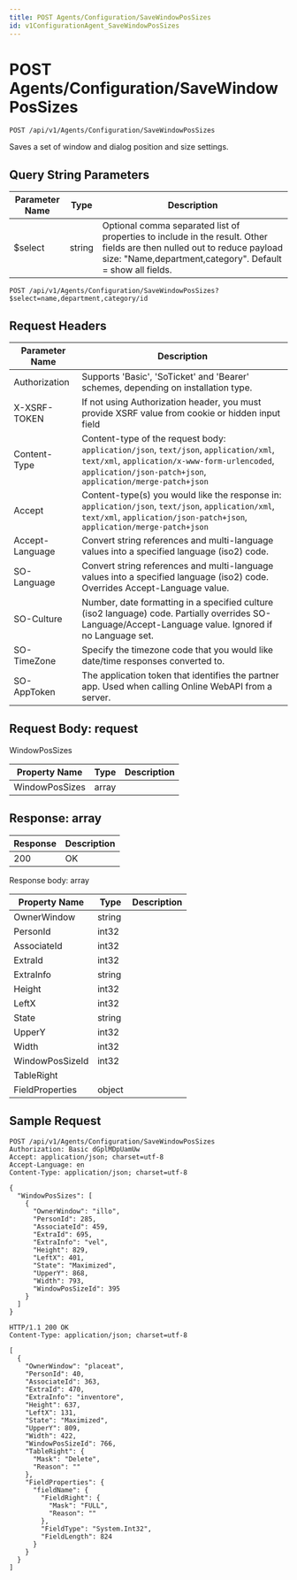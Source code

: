 ```yaml
---
title: POST Agents/Configuration/SaveWindowPosSizes
id: v1ConfigurationAgent_SaveWindowPosSizes
---
```


# POST Agents/Configuration/SaveWindowPosSizes

```http
POST /api/v1/Agents/Configuration/SaveWindowPosSizes
```

Saves a set of window and dialog position and size settings.







## Query String Parameters

| Parameter Name | Type |  Description |
|----------------|------|--------------|
| $select | string |  Optional comma separated list of properties to include in the result. Other fields are then nulled out to reduce payload size: "Name,department,category". Default = show all fields. |

```http
POST /api/v1/Agents/Configuration/SaveWindowPosSizes?$select=name,department,category/id
```


## Request Headers

| Parameter Name | Description |
|----------------|-------------|
| Authorization  | Supports 'Basic', 'SoTicket' and 'Bearer' schemes, depending on installation type. |
| X-XSRF-TOKEN   | If not using Authorization header, you must provide XSRF value from cookie or hidden input field |
| Content-Type | Content-type of the request body: `application/json`, `text/json`, `application/xml`, `text/xml`, `application/x-www-form-urlencoded`, `application/json-patch+json`, `application/merge-patch+json` |
| Accept         | Content-type(s) you would like the response in: `application/json`, `text/json`, `application/xml`, `text/xml`, `application/json-patch+json`, `application/merge-patch+json` |
| Accept-Language | Convert string references and multi-language values into a specified language (iso2) code. |
| SO-Language | Convert string references and multi-language values into a specified language (iso2) code. Overrides Accept-Language value. |
| SO-Culture | Number, date formatting in a specified culture (iso2 language) code. Partially overrides SO-Language/Accept-Language value. Ignored if no Language set. |
| SO-TimeZone | Specify the timezone code that you would like date/time responses converted to. |
| SO-AppToken | The application token that identifies the partner app. Used when calling Online WebAPI from a server. |

## Request Body: request  

WindowPosSizes 

| Property Name | Type |  Description |
|----------------|------|--------------|
| WindowPosSizes | array |  |


## Response: array



| Response | Description |
|----------------|-------------|
| 200 | OK |

Response body: array

| Property Name | Type |  Description |
|----------------|------|--------------|
| OwnerWindow | string |  |
| PersonId | int32 |  |
| AssociateId | int32 |  |
| ExtraId | int32 |  |
| ExtraInfo | string |  |
| Height | int32 |  |
| LeftX | int32 |  |
| State | string |  |
| UpperY | int32 |  |
| Width | int32 |  |
| WindowPosSizeId | int32 |  |
| TableRight |  |  |
| FieldProperties | object |  |

## Sample Request

```http!
POST /api/v1/Agents/Configuration/SaveWindowPosSizes
Authorization: Basic dGplMDpUamUw
Accept: application/json; charset=utf-8
Accept-Language: en
Content-Type: application/json; charset=utf-8

{
  "WindowPosSizes": [
    {
      "OwnerWindow": "illo",
      "PersonId": 285,
      "AssociateId": 459,
      "ExtraId": 695,
      "ExtraInfo": "vel",
      "Height": 829,
      "LeftX": 401,
      "State": "Maximized",
      "UpperY": 868,
      "Width": 793,
      "WindowPosSizeId": 395
    }
  ]
}
```

```http_
HTTP/1.1 200 OK
Content-Type: application/json; charset=utf-8

[
  {
    "OwnerWindow": "placeat",
    "PersonId": 40,
    "AssociateId": 363,
    "ExtraId": 470,
    "ExtraInfo": "inventore",
    "Height": 637,
    "LeftX": 131,
    "State": "Maximized",
    "UpperY": 809,
    "Width": 422,
    "WindowPosSizeId": 766,
    "TableRight": {
      "Mask": "Delete",
      "Reason": ""
    },
    "FieldProperties": {
      "fieldName": {
        "FieldRight": {
          "Mask": "FULL",
          "Reason": ""
        },
        "FieldType": "System.Int32",
        "FieldLength": 824
      }
    }
  }
]
```